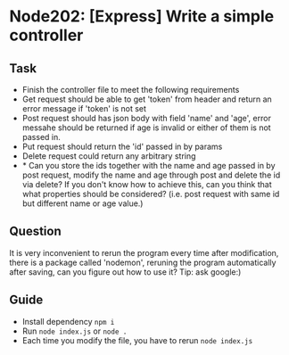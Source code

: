 # Node202: [Express] Write a simple controller

## Task
- Finish the controller file to meet the following requirements
- Get request should be able to get 'token' from header and return an error message if 'token' is not set
- Post request should has json body with field 'name' and 'age', error messahe should be returned if age is invalid or either of them is not passed in.
- Put request should return the 'id' passed in by params
- Delete request could return any arbitrary string
- \* Can you store the ids together with the name and age passed in by post request, modify the name and age through post and delete the id via delete? If you don't know how to achieve this, can you think that what properties should be considered? (i.e. post request with same id but different name or age value.)

## Question
It is very inconvenient to rerun the program every time after modification, there is a package called 'nodemon', reruning the program automatically after saving, can you figure out how to use it?
Tip: ask google:)

## Guide

- Install dependency `npm i`
- Run `node index.js` or `node .`
- Each time you modify the file, you have to rerun `node index.js`
